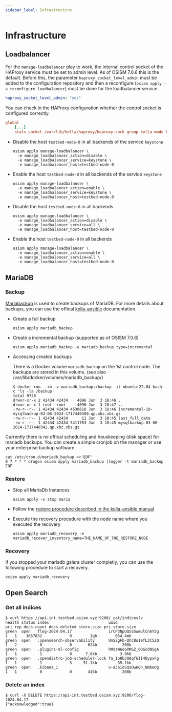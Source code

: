 ```yaml
---
sidebar_label: Infrastructure
---
```


# Infrastructure

## Loadbalancer

For the `manage-loadbalancer` play to work, the internal control socket
of the HAProxy service must be set to admin level. As of OSISM 7.0.6 this
is the default. Before this, the parameter `haproxy_socket_level_admin` must
be added to the configuration repository and then a reconfigure
(`osism apply -a reconfigure loadbalancer`) must be done for the loadbalancer
service.

```yaml title="environments/kolla/configuration.yml"
haproxy_socket_level_admin: "yes"
```

You can check in the HAProxy configuration whether the control socket is
configured correctly.

```ini title="/etc/kolla/haproxy/haproxy.cfg"
global
    [...]
    stats socket /var/lib/kolla/haproxy/haproxy.sock group kolla mode 660 level admin
```

* Disable the host `testbed-node-0` in all backends of the service `keystone `

  ```
  osism apply manage-loadbalancer \
    -e manage_loadbalancer_action=disable \
    -e manage_loadbalancer_service=keystone \
    -e manage_loadbalancer_host=testbed-node-0
  ```

* Enable the host `testbed-node-0` in all backends of the service `keystone `

  ```
  osism apply manage-loadbalancer \
    -e manage_loadbalancer_action=enable \
    -e manage_loadbalancer_service=keystone \
    -e manage_loadbalancer_host=testbed-node-0
  ```

* Disable the host `testbed-node-0` in all backends

  ```
  osism apply manage-loadbalancer \
    -e manage_loadbalancer_action=disable \
    -e manage_loadbalancer_service=all \
    -e manage_loadbalancer_host=testbed-node-0
  ```

* Enable the host `testbed-node-0` in all backends

  ```
  osism apply manage-loadbalancer \
    -e manage_loadbalancer_action=enable \
    -e manage_loadbalancer_service=all \
    -e manage_loadbalancer_host=testbed-node-0
  ```

## MariaDB

### Backup

[Mariabackup](https://mariadb.com/kb/en/mariabackup-overview/) is used to create backups
of MariaDB. For more details about backups, you can use the offical
[kolla-ansible](https://docs.openstack.org/kolla-ansible/latest/admin/mariadb-backup-and-restore.html) documentation.

* Create a full backup

  ```
  osism apply mariadb_backup
  ```

* Create a incremental backup (supported as of OSISM 7.0.6)

  ```
  osism apply mariadb_backup -e mariadb_backup_type=incremental
  ```

* Accessing created backups

  There is a Docker volume `mariadb_backup` on the 1st control node. The backups
  are stored in this volume.
  (see also /var/lib/docker/volumes/mariadb_backup/)

  ```
  $ docker run --rm -v mariadb_backup:/backup -it ubuntu:22.04 bash -c 'ls -la /backup'
  total 9728
  drwxr-xr-x 2 42434 42434    4096 Jun  3 18:46 .
  drwxr-xr-x 1 root  root     4096 Jun  3 18:47 ..
  -rw-r--r-- 1 42434 42434 4530618 Jun  3 18:46 incremental-18-mysqlbackup-03-06-2024-1717440409.qp.xbc.xbs.gz
  -rw-r--r-- 1 42434 42434      11 Jun  3 18:45 last_full_date
  -rw-r--r-- 1 42434 42434 5411763 Jun  3 18:45 mysqlbackup-03-06-2024-1717440342.qp.xbc.xbs.gz
  ```

Currently there is no offical scheduling and houskeeping (disk space) for mariadb backups.
You can create a simple cronjob on the manager or use your enterprise backup software.

```
cat /etc/cron.d/mariadb_backup <<'EOF'
0 7 * * * dragon osism apply mariadb_backup |logger -t mariadb_backup
EOF
```

### Restore

* Stop all MariaDb Instances

  ```
  osism apply -s stop maria
  ```

* Follow the [restore procedure described in the kolla-ansible manual](https://docs.openstack.org/kolla-ansible/latest/admin/mariadb-backup-and-restore.html#restoring-backups)

* Execute the recovery procedure with the node name where you executed the recovery

  ```
  osism apply mariadb_recovery -e mariadb_recover_inventory_name=THE_NAME_OF_THE_RESTORE_NODE
  ```

### Recovery

If you stopped your mariadb galera cluster completly, you can use the following procedure
to start a recovery.

```
osism apply mariadb_recovery
```

## Open Search

### Get all indices

```
$ curl https://api-int.testbed.osism.xyz:9200/_cat/indices?v
health status index                          uuid                   pri rep docs.count docs.deleted store.size pri.store.size
green  open   flog-2024.04.17                1rCP3NpUQSS5wmulCn6Y5g   1   1    1657832            0        1gb        654.4mb
green  open   .opensearch-observability      UnS2gFb-QhC8oIefL3C52Q   1   2          0            0       624b           208b
green  open   .plugins-ml-config             hMdzW6ooRMGZ_0OGcdNSgA   1   1          1            0      7.8kb          3.9kb
green  open   .opendistro-job-scheduler-lock fa_Io8bJQ8qfGII4DypxFg   1   1          1            3     51.1kb         35.1kb
green  open   .kibana_1                      v-aJ6ioSQsOwHQn_NNbeOg   1   1          0            0       416b           208b
```

### Delete an index

```
$ curl -X DELETE https://api-int.testbed.osism.xyz:9200/flog-2024.04.17
{"acknowledged":true}
```
